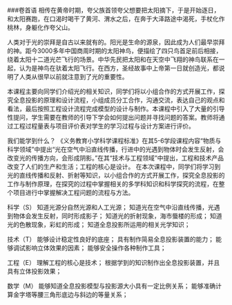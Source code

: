 ###卷首语
相传在黄帝时期，夸父族首领夸父想要把太阳摘下，于是开始逐日，和太阳赛跑，在口渴时喝干了黄河、渭水之后，在奔于大泽路途中渴死，手杖化作桃林，身躯化作夸父山。

人类对于光的崇拜是自古以来就有的。阳光是生命的源泉，因此成为人们最早崇拜的神。距今3000多年中国商周时期的太阳神鸟，便描绘了四只鸟首足前后相接，绕着太阳十二道光芒飞行的场景。中华先民把太阳和在天空中飞翔的神鸟联系在一起，认为是神鸟在驮着太阳飞行。在西方，圣经故事中上帝第一日就创造光，都说明了人类从很早以前就注意到了光的重要性。

本课程主要向同学们介绍光的相关知识，同学们将以小组合作的方式开展工作，探究全息投影的原理和设计流程，小组成员分工合作，沟通交流，表达自己的观点和看法，最后按照工程设计流程完成模型的设计与制作。本课程中引入了大量的引导性提问，学生需要在教师的引导下学会如何提出问题并寻找问题的答案。教师将通过工程过程量表与项目评价表对学生的学习过程与设计方案进行评价。

我们能学到什么？
《义务教育小学科学课程标准》在其5-6学段课程内容“物质与科学领域”中提出“光在空气中沿直线传播，行进中的光遇到物体时会发生反射，会改变光的传播方向，会形成阴影。”在其“技术与工程领域”中提出，工程和技术产品改变了人们的生产和生活；工程的核心是设计。 
在本次课程中，同学们将学习到光的直线传播和反射、折射等知识，以小组合作的方式开展工作，探究全息投影的工作与制作原理，在探究的过程中掌握相关的多学科知识和科学探究的流程，在整个项目进行中掌握解决工程问题的流程与方法。

科学（S）  知道光源分自然光源和人工光源；
知道光在空气中沿直线传播，光遇到物体会发生反射，同时形成影子；
           知道光的折射现象，海市蜃楼的形成；
           知道光的色散现象，彩虹的形成；
知道全息投影所运用的相关光学知识；

技术（T） 能够设计稳定性良好的底座；
具有制作简易全息投影装置的能力；
能够调试影响立体效果的因素；
能够安全操作各种制作工具；

工程（E） 理解工程的核心是技术；
根据学到的知识制作出全息投影装置，并且具有立体投影效果；

数学（M） 能够知道全息投影模型与投影源大小具有一定比例关系；
          能够准确计算金字塔等腰三角形底边与斜边的等量关系；

